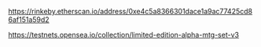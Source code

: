 https://rinkeby.etherscan.io/address/0xe4c5a8366301dace1a9ac77425cd86af151a59d2


https://testnets.opensea.io/collection/limited-edition-alpha-mtg-set-v3
